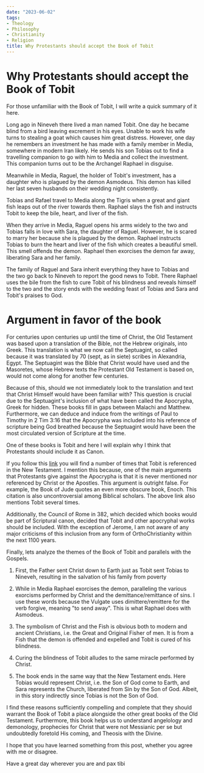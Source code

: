 ```yaml
---
date: "2023-06-02"
tags:
- Theology
- Philosophy
- Christianity
- Religion
title: Why Protestants should accept the Book of Tobit
---
```


# Why Protestants should accept the Book of Tobit

For those unfamiliar with the Book of Tobit, I will write a quick summary of it here. 

Long ago in Nineveh there lived a man named Tobit. One day he became blind from a bird leaving excrement in his eyes. Unable to work his wife turns to stealing a goat which causes him great distress. However, one day he remembers an investment he has made with a family member in Media, somewhere in modern Iran likely. He sends his son Tobias out to find a travelling companion to go with him to Media and collect the investment. This companion turns out to be the Archangel Raphael in disguise. 

Meanwhile in Media, Raguel, the holder of Tobit's investment, has a daughter who is plagued by the demon Asmodeus. This demon has killed her last seven husbands on their wedding night consistently. 

Tobias and Rafael travel to Media along the Tigris when a great and giant fish leaps out of the river towards them. Raphael slays the fish and instructs Tobit to keep the bile, heart, and liver of the fish. 

When they arrive in Media, Raguel opens his arms widely to the two and Tobias falls in love with Sara, the daughter of Raguel. However, he is scared to marry her because she is plagued by the demon. Raphael instructs Tobias to burn the heart and liver of the fish which creates a beautiful smell. This smell offends the demon. Raphael then exorcises the demon far away, liberating Sara and her family. 

The family of Raguel and Sara inherit everything they have to Tobias and the two go back to Nineveh to report the good news to Tobit. There Raphael uses the bile from the fish to cure Tobit of his blindness and reveals himself to the two and the story ends with the wedding feast of Tobias and Sara and Tobit's praises to God. 

# Argument in favor of the book  

For centuries upon centuries up until the time of Christ, the Old Testament was based upon a translation of the Bible, not the Hebrew originals, into Greek. This translation is what we now call the Septuagint, so called because it was translated by 70 (sept, as in siete) scribes in Alexandria, Egypt. The Septuagint was the Bible that Christ would have used and the Masoretes, whose Hebrew texts the Protestant Old Testament is based on, would not come along for another few centuries. 

Because of this, should we not immediately look to the translation and text that Christ Himself would have been familiar with? This question is crucial due to the Septuagint's inclusion of what have been called the Apocrypha, Greek for hidden. These books fill in gaps between Malachi and Matthew. Furthermore, we can deduce and induce from the writings of Paul to Timothy in 2 Tim 3:16 that the Apocrypha was included into his reference of scripture being God breathed because the Septuagint would have been the most circulated version of Scripture at the time. 

One of these books is Tobit and here I will explain why I think that Protestants should include it as Canon. 

If you follow this [link](https://www.scripturecatholic.com/deuterocanonical-books-new-testament/) you will find a number of times that Tobit is referenced in the New Testament. I mention this because, one of the main arguments that Protestants give against the Apocrypha is that it is never mentioned nor referenced by Christ or the Apostles. This argument is outright false. For example, the Book of Jude quotes an even more obscure book, Enoch. This citation is also uncontroversial among Biblical scholars. The above link also mentions Tobit several times. 

Additionally, the Council of Rome in 382, which decided which books would be part of Scriptural canon, decided that Tobit and other apocryphal works should be included. With the exception of Jerome, I am not aware of any major criticisms of this inclusion from any form of OrthoChristianity within the next 1100 years.

Finally, lets analyze the themes of the Book of Tobit and parallels with the Gospels.  

1. First, the Father sent Christ down to Earth just as Tobit sent Tobias to Nineveh, resulting in the salvation of his family from poverty

2. While in Media Raphael exorcises the demon, paralleling the various exorcisms performed by Christ and the demittance/remittance of sins. I use these words because the Vulgate uses dimittere/remittere for the verb forgive, meaning "to send away". This is what Raphael does with Asmodeus. 

3. The symbolism of Christ and the Fish is obvious both to modern and ancient Christians, i.e. the Great and Original Fisher of men. It is from a Fish that the demon is offended and expelled and Tobit is cured of his blindness. 

4. Curing the blindness of Tobit alludes to the same miracle performed by Christ. 

5. The book ends in the same way that the New Testament ends. Here Tobias would represent Christ, i.e. the Son of God come to Earth, and Sara represents the Church, liberated from Sin by the Son of God. Albeit, in this story indirectly since Tobias is not the Son of God.   

I find these reasons sufficiently compelling and complete that they should warrant the Book of Tobit a place alongside the other great books of the Old Testament. Furthermore, this book helps us to understand angelology and demonology, prophecies for Christ that were not Messianic per se but undoubtedly foretold His coming, and Theosis with the Divine. 

I hope that you have learned something from this post, whether you agree with me or disagree.

Have a great day wherever you are and pax tibi